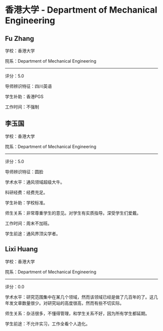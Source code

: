 # 香港大学 - Department of Mechanical Engineering

## Fu Zhang

学校：香港大学

院系：Department of Mechanical Engineering

* * *

评分：5.0

导师辨识特征：四川英语

学生补助：香港PGS

工作时间：不强制

## 李玉国

学校：香港大学

院系：Department of Mechanical Engineering

* * *

评分：5.0

导师辨识特征：圆脸

学术水平：通风领域超级大牛。

科研经费：经费充足。

学生补助：学校标准。

师生关系：非常尊重学生的意见。对学生有实质指导。深受学生们爱戴。

工作时间：周末不加班。

学生前途：通风界顶尖学者。

## Lixi Huang

学校：香港大学

院系：Department of Mechanical Engineering

* * *

评分：0.0

学术水平：研究范围集中在某几个领域，然而该领域已经是做了几百年的了。这几年发文章数量很少。对研究站的高度很高，然而有些不切实际。

师生关系：杂活很多，不懂得管理，和学生关系不好，因为所有学生都延期。

学生前途：不允许实习，工作全看个人造化。
